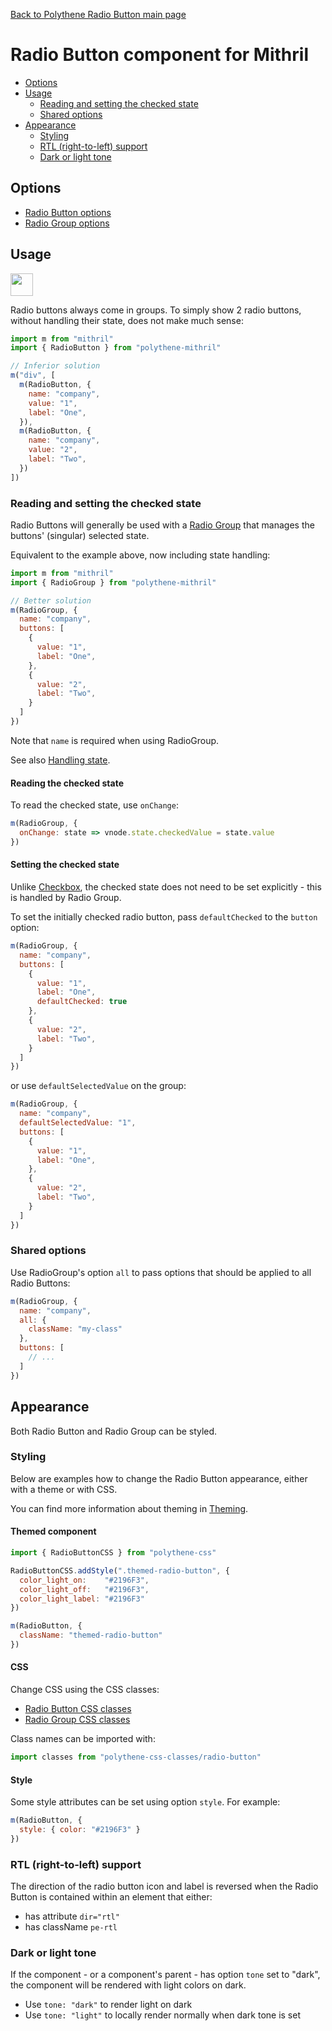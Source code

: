 [Back to Polythene Radio Button main page](../radio-button.md)

# Radio Button component for Mithril

<!-- MarkdownTOC autolink="true" autoanchor="true" bracket="round" levels="1,2,3" -->

- [Options](#options)
- [Usage](#usage)
  - [Reading and setting the checked state](#reading-and-setting-the-checked-state)
  - [Shared options](#shared-options)
- [Appearance](#appearance)
  - [Styling](#styling)
  - [RTL \(right-to-left\) support](#rtl-right-to-left-support)
  - [Dark or light tone](#dark-or-light-tone)

<!-- /MarkdownTOC -->


<a id="options"></a>
## Options

* [Radio Button options](../radio-button.md)
* [Radio Group options](../radio-group.md)



<a id="usage"></a>
## Usage

<a href="https://jsfiddle.net/ArthurClemens/ct0ear8h/" target="_blank"><img src="https://arthurclemens.github.io/assets/polythene/docs/try-out-green.gif" height="36" /></a>

Radio buttons always come in groups. To simply show 2 radio buttons, without handling their state, does not make much sense:

~~~javascript
import m from "mithril"
import { RadioButton } from "polythene-mithril"

// Inferior solution
m("div", [
  m(RadioButton, {
    name: "company",
    value: "1",
    label: "One",
  }),
  m(RadioButton, {
    name: "company",
    value: "2",
    label: "Two",
  })
])
~~~


<a id="reading-and-setting-the-checked-state"></a>
### Reading and setting the checked state

Radio Buttons will generally be used with a [Radio Group](radio-group.md) that manages the buttons' (singular) selected state.

Equivalent to the example above, now including state handling:

~~~javascript
import m from "mithril"
import { RadioGroup } from "polythene-mithril"

// Better solution
m(RadioGroup, {
  name: "company",
  buttons: [
    {
      value: "1",
      label: "One",
    },
    {
      value: "2",
      label: "Two",
    }
  ]
})
~~~

Note that `name` is required when using RadioGroup.

See also [Handling state](../../handling-state.md).

<a id="reading-the-checked-state"></a>
#### Reading the checked state

To read the checked state, use `onChange`:

~~~javascript
m(RadioGroup, {
  onChange: state => vnode.state.checkedValue = state.value
})
~~~

<a id="setting-the-checked-state"></a>
#### Setting the checked state

Unlike [Checkbox](checkbox.md), the checked state does not need to be set explicitly - this is handled by Radio Group.

To set the initially checked radio button, pass `defaultChecked` to the `button` option:

~~~javascript
m(RadioGroup, {
  name: "company",
  buttons: [
    {
      value: "1",
      label: "One",
      defaultChecked: true
    },
    {
      value: "2",
      label: "Two",
    }
  ]
})
~~~

or use `defaultSelectedValue` on the group:

~~~javascript
m(RadioGroup, {
  name: "company",
  defaultSelectedValue: "1",
  buttons: [
    {
      value: "1",
      label: "One",
    },
    {
      value: "2",
      label: "Two",
    }
  ]
})
~~~


<a id="shared-options"></a>
### Shared options

Use RadioGroup's option `all` to pass options that should be applied to all Radio Buttons:

~~~javascript
m(RadioGroup, {
  name: "company",
  all: {
    className: "my-class"
  },
  buttons: [
    // ...
  ]
})
~~~



<a id="appearance"></a>
## Appearance

Both Radio Button and Radio Group can be styled. 



<a id="styling"></a>
### Styling

Below are examples how to change the Radio Button appearance, either with a theme or with CSS.

You can find more information about theming in  [Theming](../../theming.md).

<a id="themed-component"></a>
#### Themed component

~~~javascript
import { RadioButtonCSS } from "polythene-css"

RadioButtonCSS.addStyle(".themed-radio-button", {
  color_light_on:    "#2196F3",
  color_light_off:   "#2196F3",
  color_light_label: "#2196F3"
})

m(RadioButton, {
  className: "themed-radio-button"
})
~~~

<a id="css"></a>
#### CSS

Change CSS using the CSS classes:

* [Radio Button CSS classes](../../../packages/polythene-css-classes/radio-button.js)
* [Radio Group CSS classes](../../../packages/polythene-css-classes/radio-group.js)

Class names can be imported with:

~~~javascript
import classes from "polythene-css-classes/radio-button"
~~~

<a id="style"></a>
#### Style

Some style attributes can be set using option `style`. For example:

~~~javascript
m(RadioButton, {
  style: { color: "#2196F3" }
})
~~~

<a id="rtl-right-to-left-support"></a>
### RTL (right-to-left) support

The direction of the radio button icon and label is reversed when the Radio Button is contained within an element that either:

* has attribute `dir="rtl"`
* has className `pe-rtl`

<a id="dark-or-light-tone"></a>
### Dark or light tone

If the component - or a component's parent - has option `tone` set to "dark", the component will be rendered with light colors on dark. 

* Use `tone: "dark"` to render light on dark
* Use `tone: "light"` to locally render normally when dark tone is set



